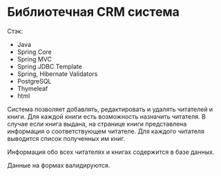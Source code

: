 # Библиотечная CRM система
Стэк: 
- Java
- Spring Core
- Spring MVC
- Spring JDBC Template
- Spring, Hibernate Validators
- PostgreSQL
- Thymeleaf
- html

Система позволяет добавлять, редактировать и удалять читателей и книги.
Для каждой книги есть возможность назначить читателя.
В случае если книга выдана, на странице книги представлена информация о соответствующем читателе.
Для каждого читателя выводится список полученных им книг.

Информация обо всех читателях и книгах содержится в базе данных.

Данные на формах валидируются.
